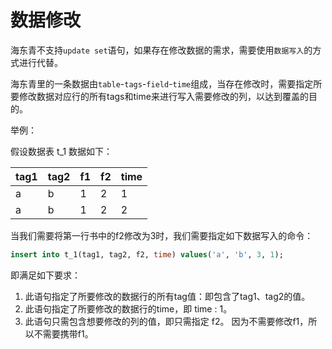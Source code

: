 # 数据修改

海东青不支持`update set`语句，如果存在修改数据的需求，需要使用`数据写入`的方式进行代替。

海东青里的一条数据由`table`-`tags`-`field`-`time`组成，当存在修改时，需要指定所要修改数据对应行的所有tags和time来进行写入需要修改的列，以达到覆盖的目的。



举例：

假设数据表 t_1 数据如下：

|tag1 |tag2 |f1 |f2 |time |
|---|---|---|---|---|
|a |b |1 |2 |1 |
|a |b |1 |2 |2 |
当我们需要将第一行书中的f2修改为3时，我们需要指定如下数据写入的命令：

```SQL
insert into t_1(tag1, tag2, f2, time) values('a', 'b', 3, 1);
```

即满足如下要求：

1. 此语句指定了所要修改的数据行的所有tag值：即包含了tag1、tag2的值。
1. 此语句指定了所要修改的数据行的time，即 time : 1。
1. 此语句只需包含想要修改的列的值，即只需指定 f2。 因为不需要修改f1，所以不需要携带f1。
